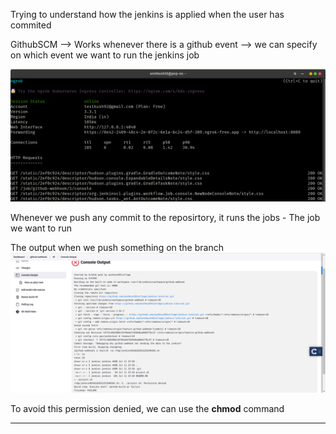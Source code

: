 Trying to understand how the jenkins is applied when the user has commited

GithubSCM --> Works whenever there is a github event --> we can specify on which event we want to run the jenkins job

![Serving the localhost:8080 on the internet using the ngrok](./images/1.png)

Whenever we push any commit to the reposirtory, it runs the jobs - The job we want to run

The output when we push something on the branch
![Output of the Job when we push on the branch --> /feature-github-webhook](./images/2.png)

To avoid this permission denied, we can use the **chmod** command

<hr/>
